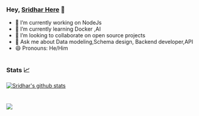 
### Hey, [Sridhar Here](https://www.linkedin.com/in/sridhar-r-b993a71b1) 👋

- 🔭 I’m currently working on NodeJs
- 🌱 I’m currently learning Docker ,AI
- 👯 I’m looking to collaborate on open source projects
- 💬 Ask me about Data modeling,Schema design, Backend developer,API
- 😄 Pronouns: He/Him

#

### Stats 📈
<a href="https://github.com/srid5969">
 <img align="center" src="https://github-readme-stats.vercel.app/api?username=srid5969&show_icons=true&theme=dark&line_height=27" alt="Sridhar's github stats"/>
</a>

# 


<a> <img src="https://github-readme-stats.vercel.app/api/top-langs/?username=srid5969&theme=dark&layout=compact&langs_count=10&custom_title=Most%20Used%20Languages%20%F0%9F%91%A8%F0%9F%8F%BD%E2%80%8D%F0%9F%92%BB&card_width=445" />
